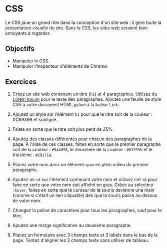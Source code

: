 CSS
===

Le CSS joue un grand rôle dans la conception d'un site web : il gère toute la
présentation visuelle du site. Sans le CSS, les sites web seraient bien
ennuyants à regarder.

Objectifs
---------

* Manipuler le CSS.
* Manipuler l'inspecteur d'éléments de Chrome.

Exercices
---------

1. Créez un site web contenant un titre (`h1`) et 4 paragraphes. Utilisez du
   [Lorem Ipsum](https://www.lipsum.com) pour le texte des paragraphes. Ajoutez une feuille de style CSS à
   votre document HTML grâce à la balise `link`.

2. Ajoutez un style sur l'élément `h1` pour que le titre soit de la couleur : #C6939B et souligné.

3. Faites en sorte que le titre soit plus petit de 25%.

4. Ajoutez des classes différentes pour chacun des paragraphes de la page. À
   l'aide de ces classes, faites en sorte que le premier paragraphe soit de la couleur : `#944d58`,
   le deuxième de la couleur : `#63333b` et le troisième : `#2d171a`.

5. Placez votre nom dans un élément `span` en plein milieu du premier
   paragraphe.

6. Ajoutez un `id` sur l'élément contenant votre nom et utilisez cet `id` pour
   faire en sorte que votre nom soit affiché en gras. Grâce au sélecteur
   `:hover`, faites en sorte que le curseur de la souris devienne une main
   (comme si c'était un lien cliquable) dès que la souris passe au-dessus de
   votre nom.

7. Changez la police de caractères pour tous les paragraphes, sauf pour le titre.

8. Ajoutez une marge significative au deuxième paragraphe.

9. Placez un formulaire avec 3 champs texte et 3 labels dans le bas de la page. Tentez
   d'aligner les 3 champs texte sans utiliser de tableau.